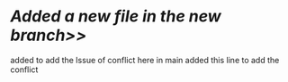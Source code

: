 # *Added a new file in the new branch>>*
 added to add the Issue of conflict
here in main added this line to add the conflict